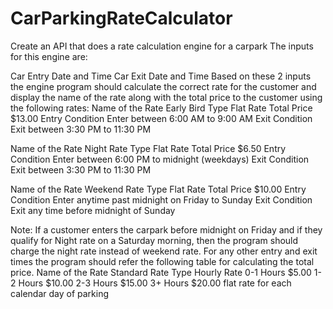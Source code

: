 # CarParkingRateCalculator

Create an API that does a rate calculation engine for a carpark The inputs for this engine are:

Car Entry Date and Time
Car Exit Date and Time
Based on these 2 inputs the engine program should calculate the correct rate for the customer and display the name of the rate along with the total price to the customer using the following rates:
Name of the Rate Early Bird Type Flat Rate Total Price $13.00 Entry Condition Enter between 6:00 AM to 9:00 AM Exit Condition Exit between 3:30 PM to 11:30 PM

Name of the Rate Night Rate Type Flat Rate Total Price $6.50 Entry Condition Enter between 6:00 PM to midnight (weekdays) Exit Condition Exit between 3:30 PM to 11:30 PM

Name of the Rate Weekend Rate Type Flat Rate Total Price $10.00 Entry Condition Enter anytime past midnight on Friday to Sunday Exit Condition Exit any time before midnight of Sunday

Note: If a customer enters the carpark before midnight on Friday and if they qualify for Night rate on a Saturday morning, then the program should charge the night rate instead of weekend rate.
For any other entry and exit times the program should refer the following table for calculating the total price. Name of the Rate Standard Rate Type Hourly Rate 0-1 Hours $5.00 1-2 Hours $10.00 2-3 Hours $15.00 3+ Hours $20.00 flat rate for each calendar day of parking


